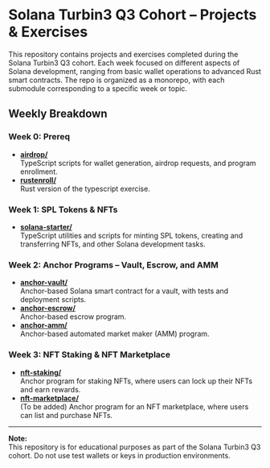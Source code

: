 # Solana Turbin3 Q3 Cohort – Projects & Exercises

This repository contains projects and exercises completed during the Solana Turbin3 Q3 cohort. Each week focused on different aspects of Solana development, ranging from basic wallet operations to advanced Rust smart contracts. The repo is organized as a monorepo, with each submodule corresponding to a specific week or topic.

## Weekly Breakdown

### Week 0: Prereq

-   [**airdrop/**](./airdrop)  
    TypeScript scripts for wallet generation, airdrop requests, and program enrollment.
-   [**rustenroll/**](./rustenroll)  
    Rust version of the typescript exercise.

### Week 1: SPL Tokens & NFTs

-   [**solana-starter/**](https://github.com/collinsezedike/solana-starter)  
    TypeScript utilities and scripts for minting SPL tokens, creating and transferring NFTs, and other Solana development tasks.

### Week 2: Anchor Programs – Vault, Escrow, and AMM

-   [**anchor-vault/**](https://github.com/collinsezedike/anchor-vault)  
    Anchor-based Solana smart contract for a vault, with tests and deployment scripts.
-   [**anchor-escrow/**](https://github.com/collinsezedike/anchor-escrow)  
    Anchor-based escrow program.
-   [**anchor-amm/**](https://github.com/collinsezedike/anchor-amm)  
    Anchor-based automated market maker (AMM) program.

### Week 3: NFT Staking & NFT Marketplace

-   [**nft-staking/**](https://github.com/collinsezedike/nft-staking)  
    Anchor program for staking NFTs, where users can lock up their NFTs and earn rewards.
-   [**nft-marketplace/**](./#)  
    (To be added) Anchor program for an NFT marketplace, where users can list and purchase NFTs.

---

**Note:**  
This repository is for educational purposes as part of the Solana Turbin3 Q3 cohort. Do not use test wallets or keys in production environments.
